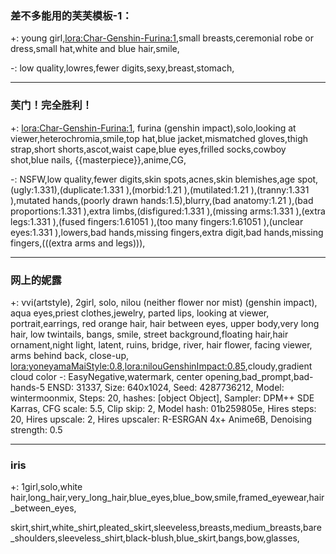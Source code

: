 ### 差不多能用的芙芙模板-1：

+: young girl,<lora:Char-Genshin-Furina:1>,small breasts,ceremonial robe or dress,small hat,white and blue hair,smile,

-: low quality,lowres,fewer digits,sexy,breast,stomach,

---

### 芙门！完全胜利！

+: <lora:Char-Genshin-Furina:1>,
furina \(genshin impact\),solo,looking at viewer,heterochromia,smile,top hat,blue jacket,mismatched gloves,thigh strap,short shorts,ascot,waist cape,blue eyes,frilled socks,cowboy shot,blue nails,
{{masterpiece}},anime,CG,

-: NSFW,low quality,fewer digits,skin spots,acnes,skin blemishes,age spot,(ugly:1.331),(duplicate:1.331 ),(morbid:1.21 ),(mutilated:1.21 ),(tranny:1.331 ),mutated hands,(poorly drawn hands:1.5),blurry,(bad anatomy:1.21 ),(bad proportions:1.331 ),extra limbs,(disfigured:1.331 ),(missing arms:1.331 ),(extra legs:1.331 ),(fused fingers:1.61051 ),(too many fingers:1.61051 ),(unclear eyes:1.331 ),lowers,bad hands,missing fingers,extra digit,bad hands,missing fingers,(((extra arms and legs))),

---

### 网上的妮露

+: vvi(artstyle), 2girl, solo, nilou (neither flower nor mist) (genshin impact), aqua eyes,priest clothes,jewelry, parted lips, looking at viewer, portrait,earrings, red orange hair, hair between eyes, upper body,very long hair, low twintails, bangs,  smile, street background,floating hair,hair ornament,night light, latent, ruins, bridge, river, hair flower, facing viewer, arms behind back, close-up, <lora:yoneyamaMaiStyle:0.8>,<lora:nilouGenshinImpact:0.85>,cloudy,gradient  cloud  color
-: EasyNegative,watermark, center opening,bad_prompt,bad-hands-5
ENSD: 31337, Size: 640x1024, Seed: 4287736212, Model: wintermoonmix, Steps: 20, hashes: [object Object], Sampler: DPM++ SDE Karras, CFG scale: 5.5, Clip skip: 2, Model hash: 01b259805e, Hires steps: 20, Hires upscale: 2, Hires upscaler: R-ESRGAN 4x+ Anime6B, Denoising strength: 0.5

---

### iris

+: 1girl,solo,white hair,long_hair,very_long_hair,blue_eyes,blue_bow,smile,framed_eyewear,hair_between_eyes,

skirt,shirt,white_shirt,pleated_skirt,sleeveless,breasts,medium_breasts,bare_shoulders,sleeveless_shirt,black-blush,blue_skirt,bangs,bow,glasses,
